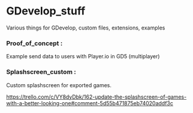 # GDevelop_stuff
Various things for GDevelop, custom files, extensions, examples


### Proof_of_concept :
Example send data to users with Player.io in GD5 (multiplayer)

### Splashscreen_custom :
Custom splashscreen for exported games.

https://trello.com/c/VY8dyDbk/162-update-the-splashscreen-of-games-with-a-better-looking-one#comment-5d55b471875eb74020addf3c
